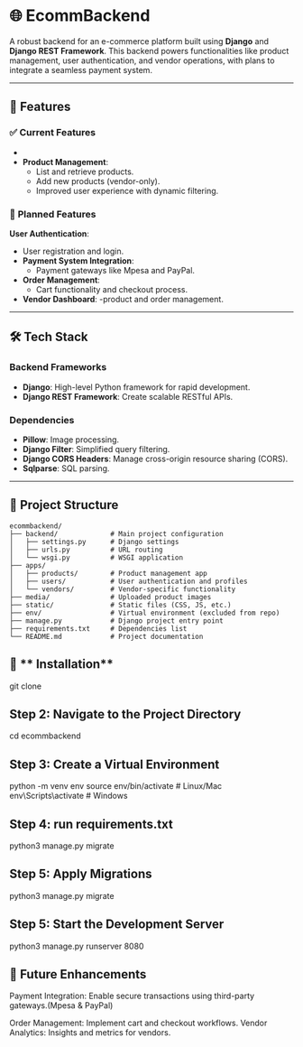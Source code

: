 # 🌐 **EcommBackend**

A robust backend for an e-commerce platform built using **Django** and **Django REST Framework**. This backend powers functionalities like product management, user authentication, and vendor operations, with plans to integrate a seamless payment system.

---

## 🚀 **Features**

### ✅ **Current Features**

-
- **Product Management**:
  - List and retrieve products.
  - Add new products (vendor-only).
  - Improved user experience with dynamic filtering.

### 🌟 **Planned Features**

**User Authentication**:

- User registration and login.
- **Payment System Integration**:
  - Payment gateways like Mpesa and PayPal.
- **Order Management**:
  - Cart functionality and checkout process.
- **Vendor Dashboard**:
  -product and order management.

---

## 🛠️ **Tech Stack**

### **Backend Frameworks**

- **Django**: High-level Python framework for rapid development.
- **Django REST Framework**: Create scalable RESTful APIs.

### **Dependencies**

- **Pillow**: Image processing.
- **Django Filter**: Simplified query filtering.
- **Django CORS Headers**: Manage cross-origin resource sharing (CORS).
- **Sqlparse**: SQL parsing.

---

## 📁 **Project Structure**

```plaintext
ecommbackend/
├── backend/             # Main project configuration
│   ├── settings.py      # Django settings
│   ├── urls.py          # URL routing
│   └── wsgi.py          # WSGI application
├── apps/
│   ├── products/        # Product management app
│   ├── users/           # User authentication and profiles
│   └── vendors/         # Vendor-specific functionality
├── media/               # Uploaded product images
├── static/              # Static files (CSS, JS, etc.)
├── env/                 # Virtual environment (excluded from repo)
├── manage.py            # Django project entry point
├── requirements.txt     # Dependencies list
└── README.md            # Project documentation
```

## 💾 ** Installation**

git clone [<repository-url>](https://github.com/jakatsa/miniecommbackend)

## Step 2: Navigate to the Project Directory

cd ecommbackend

## Step 3: Create a Virtual Environment

python -m venv env
source env/bin/activate # Linux/Mac
env\Scripts\activate # Windows

## Step 4: run requirements.txt

python3 manage.py migrate

## Step 5: Apply Migrations

python3 manage.py migrate

## Step 5: Start the Development Server

python3 manage.py runserver 8080

## 📝 Future Enhancements

Payment Integration:
Enable secure transactions using third-party gateways.(Mpesa & PayPal)

Order Management:
Implement cart and checkout workflows.
Vendor Analytics:
Insights and metrics for vendors.

```

```
